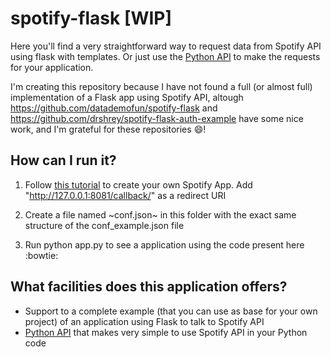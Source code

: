 # spotify-flask [WIP]

Here you'll find a very straightforward way to request data from Spotify API using flask with templates. Or just use the [Python
API](http://github.com/mari-linhares/spotify-flask/api/) to make the requests for your application.

I'm creating this repository because I have not found a full (or almost full) implementation of a Flask app using Spotify API, altough
https://github.com/datademofun/spotify-flask and https://github.com/drshrey/spotify-flask-auth-example have some nice work, and I'm
grateful for these repositories :smile:!

## How can I run it?

1. Follow [this tutorial](https://developer.spotify.com/web-api/tutorial/) to create your own Spotify App.
   Add "http://127.0.0.1:8081/callback/" as a redirect URI  

2. Create a file named ~conf.json~ in this folder with the exact same structure of the conf_example.json file  

3. Run python app.py to see a application using the code present here :bowtie:

## What facilities does this application offers?

 * Support to a complete example (that you can use as base for your own project) of an application using Flask to talk to Spotify API  
 * [Python API](http://github.com/mari-linhares/spotify-flask/api/) that makes very simple to use Spotify API in your Python code
